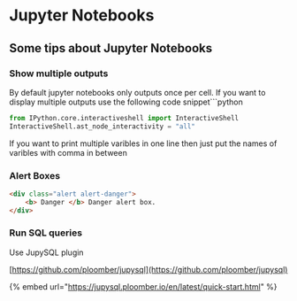 # Jupyter Notebooks

## Some tips about Jupyter Notebooks

### Show multiple outputs

By default jupyter notebooks only outputs once per cell. If you want to display multiple outputs use the following code snippet\`\`\`python

```python
from IPython.core.interactiveshell import InteractiveShell
InteractiveShell.ast_node_interactivity = "all"
```

If you want to print multiple varibles in one line then just put the names of varibles with comma in between

### Alert Boxes

```markdown
<div class="alert alert-danger">
    <b> Danger </b> Danger alert box.
</div>
```

### Run SQL queries

Use JupySQL plugin

[https://github.com/ploomber/jupysql](https://github.com/ploomber/jupysql)

{% embed url="https://jupysql.ploomber.io/en/latest/quick-start.html" %}
